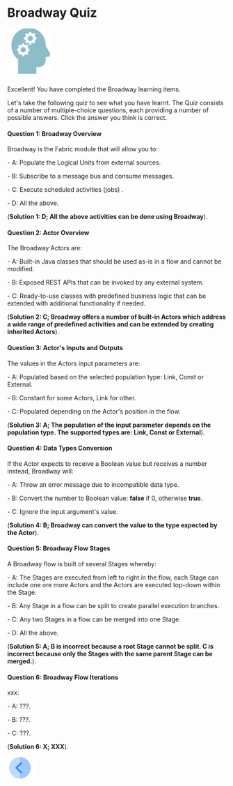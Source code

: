 # Broadway Quiz

![](/academy/Training_Level_1/03_fabric_basic_LU/images/Quiz.png) 



Excellent! 
You have completed the Broadway learning items.


Let's take the following quiz to see what you have learnt. The Quiz consists of a number of multiple-choice questions, each providing a number of possible answers. Click the answer you think is correct. 



#### Question 1: Broadway Overview

Broadway is the Fabric module that will allow you to:


\- A:  Populate the Logical Units from external sources.


\- B:  Subscribe to a message bus and consume messages.

\- C:  Execute scheduled activities (jobs) .

\- D:  All the above.

(**Solution 1: D; All the above activities can be done using Broadway**).



#### Question 2: Actor Overview

The Broadway Actors are:


\- A:  Built-in Java classes that should be used as-is in a flow and cannot be modified.


\- B:  Exposed REST APIs that can be invoked by any external system.

\- C:  Ready-to-use classes with predefined business logic that can be extended with additional functionality if needed.


(**Solution 2: C; Broadway offers a number of built-in Actors which address a wide range of predefined activities and can be extended by creating inherited Actors**).



#### Question 3: Actor's Inputs and Outputs

The values in the Actors input parameters are:


\- A:  Populated based on the selected population type: Link, Const or External.


\- B:  Constant for some Actors, Link for other.

\- C:  Populated depending on the Actor's position in the flow.


(**Solution 3: A; The population of the input parameter depends on the population type. The supported types are:  Link, Const or External**).



#### Question 4: Data Types Conversion

If the Actor expects to receive a Boolean value but receives a number instead, Broadway will:


\- A:  Throw an error message due to incompatible data type.


\- B:  Convert the number to Boolean value: **false** if 0, otherwise **true**.

\- C:  Ignore the input argument's value.


(**Solution 4: B; Broadway can convert the value to the type expected by the Actor**).



#### Question 5: Broadway Flow Stages

A Broadway flow is built of several Stages whereby:


\- A:  The Stages are executed from left to right in the flow, each Stage can include one ore more Actors and the Actors are executed top-down within the Stage.


\- B:  Any Stage in a flow can be split to create parallel execution branches.

\- C:  Any two Stages in a flow can be merged into one Stage.

\- D:  All the above.


(**Solution 5: A; B is incorrect because a root Stage cannot be split. C is incorrect because only the Stages with the same parent Stage can be merged.**).



#### Question 6: Broadway Flow Iterations

xxx:


\- A:  ???.


\- B:  ???.

\- C:  ???.


(**Solution 6: X; XXX**).








[![img](/articles/images/Previous.png)](XXX.md)